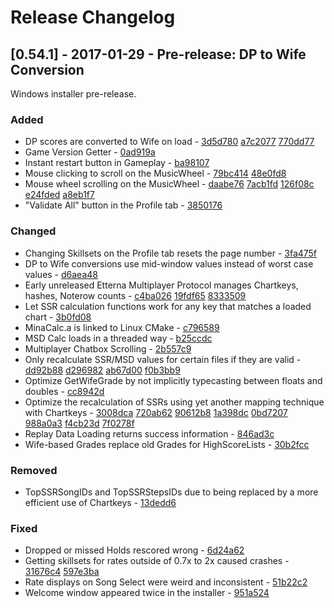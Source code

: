 # Release Changelog


## [0.54.1] - 2017-01-29 - Pre-release: DP to Wife Conversion

Windows installer pre-release.

### Added
- DP scores are converted to Wife on load - [3d5d780](../../../commit/3d5d780d7d9dfb93acd353c8b6c443d8e1c9cd08) [a7c2077](../../../commit/a7c207700d2eda16982c6759779b9c4a7b0d4201) [770dd77](../../../commit/770dd7772a16b88dabcf405407ca5dc62f687631)
- Game Version Getter - [0ad919a](../../../commit/0ad919a3c9a161f916f587f4260c0174e5972e4b)
- Instant restart button in Gameplay - [ba98107](../../../commit/ba981076a1de0b2e103447d4bfccda3d05a7ddc6)
- Mouse clicking to scroll on the MusicWheel - [79bc414](../../../commit/79bc414b307790b916f0e42c2d4674abf11d9bbb) [48e0fd8](../../../commit/48e0fd856d4ce722a68c2f30bb41d6ff6ae47e7d)
- Mouse wheel scrolling on the MusicWheel - [daabe76](../../../commit/daabe763cd59a6cb32ef8d3ce4da97b56643385f) [7acb1fd](../../../commit/7acb1fdfb78f35a5ade191a60add3e96cd631123) [126f08c](../../../commit/126f08c62c7368ae678154ea81fcd753b0ebe84b) [e24fded](../../../commit/e24fdede98789d4cc23d6e1552f0205bb2f5ee45) [a8eb1f7](../../../commit/a8eb1f74b3ab2cf962669a5454cde64bd81ec45f)
- "Validate All" button in the Profile tab - [3850176](../../../commit/38501760679dc8bea44899373c108b39dc250ed7) 
### Changed
- Changing Skillsets on the Profile tab resets the page number - [3fa475f](../../../commit/3fa475f0bd674e25bd4cf236090c5213d46d1144)
- DP to Wife conversions use mid-window values instead of worst case values - [d6aea48](../../../commit/d6aea48d58bd45212b4a0debd23888449d052b6b)
- Early unreleased Etterna Multiplayer Protocol manages Chartkeys, hashes, Noterow counts - [c4ba026](../../../commit/c4ba0261286414ef2b43761ebc857d0f90e866a0) [19fdf65](../../../commit/19fdf65ba4770294846ee82098595eb38c761ac6) [8333509](../../../commit/83335090eaaeaf5d666c88a97083703481d20414)
- Let SSR calculation functions work for any key that matches a loaded chart - [3b0fd08](../../../commit/3b0fd08a0e3ba705f21fae256aa702bdf41c4180)
- MinaCalc.a is linked to Linux CMake - [c796589](../../../commit/c79658957ef88b52017b968f7a576b779ffcbdcf)
- MSD Calc loads in a threaded way - [b25ccdc](../../../commit/b25ccdc45a6bf91cac8994d2ba1a83ea0571e995)
- Multiplayer Chatbox Scrolling - [2b557c9](../../../commit/2b557c964a86c7556b74108955844f5a24b2ee08)
- Only recalculate SSR/MSD values for certain files if they are valid - [dd92b88](../../../commit/dd92b881f902ea9f7988516fe951c400bd0e1a4d) [d296982](../../../commit/d296982a28e91b801bd39f9b155cd6673be55cbe) [ab67d00](../../../commit/ab67d00e1ba19e2951c1aeca97a15f749c142672) [f0b3bb9](../../../commit/f0b3bb9acdfaacab07fdfdd2c061a0e759f4cbdc)
- Optimize GetWifeGrade by not implicitly typecasting between floats and doubles - [cc8942d](../../../commit/cc8942d315264c99af45bf2270873021b8ca384d)
- Optimize the recalculation of SSRs using yet another mapping technique with Chartkeys - [3008dca](../../../commit/3008dca9a816968c29737b881a1d22a90b6f8a8b) [720ab62](../../../commit/720ab62c7324e6eba2f2cb4cba31aad2d5e3ed7d) [90612b8](../../../commit/90612b89844f07bebbf8de8ff2da087e7fd2ccce) [1a398dc](../../../commit/1a398dc36b4d130f2e8c8622a691c4f0df3411ef) [0bd7207](../../../commit/0bd7207ef1cfa25d29efe903b0cea693f68c3fe9) [988a0a3](../../../commit/988a0a3e856c5947c6fdaee0666cf73ff13886a1) [f4cb23d](../../../commit/f4cb23ddb2dfdbf39d452010f4a849f78650682e) [7f0278f](../../../commit/7f0278f29f41102d4b0075c512526bc0ed4ddc09) 
- Replay Data Loading returns success information - [846ad3c](../../../commit/846ad3cfea316153dbb977bb879688880ee9a45b)
- Wife-based Grades replace old Grades for HighScoreLists - [30b2fcc](../../../commit/30b2fcc51f025b8b8fd4f8449173299af56d96ee)
### Removed
- TopSSRSongIDs and TopSSRStepsIDs due to being replaced by a more efficient use of Chartkeys - [13dedd6](../../../commit/13dedd66eeffa084f3f85e934ec624e44464bd8d)
### Fixed
- Dropped or missed Holds rescored wrong - [6d24a62](../../../commit/6d24a62109acfe5654726979fec01a098b67cc37)
- Getting skillsets for rates outside of 0.7x to 2x caused crashes - [31676c4](../../../commit/31676c4eb0c11fed672dff2f1159deb7058a36fc) [597e3ba](../../../commit/597e3ba541777c9d9302f91d0f85d6fe67b12e76)
- Rate displays on Song Select were weird and inconsistent - [51b22c2](../../../commit/51b22c2b6bb404c3ccd26e3832eec5965713eb9a)
- Welcome window appeared twice in the installer - [951a524](../../../commit/951a524f06197fec4f2567c42c43a60f0c52d3df)
